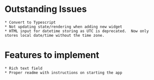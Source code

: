 # Outstanding Issues
    * Convert to Typescript
    * Not updating state/rendering when adding new widget
    * HTML input for datetime storing as UTC is deprecated.  Now only stores local date/time without the time zone.

# Features to implement
    * Rich text field
    * Proper readme with instructions on starting the app